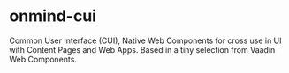 # onmind-cui
Common User Interface (CUI), Native Web Components for cross use in UI with Content Pages and Web Apps. Based in a tiny selection from Vaadin Web Components.
